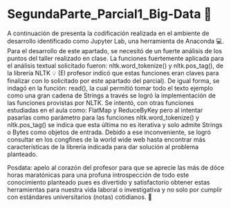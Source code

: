 # SegundaParte_Parcial1_Big-Data 🧾

A continuación de presenta la codificación  realizada  en el ambiente de desarrollo identificado como Jupyter Lab, una herramienta de Anaconda 💻. Para el desarrollo de este apartado, se necesitó de un fuerte análisis de los puntos del taller realizado en clase. La funciones fuertemente aplicada para el análisis textual solicitado fueron: nltk.word_tokenize() y nltk.pos_tag(), de la librería NLTK 💡 (El profesor indicó  que estas funciones eran claves para finalizar con lo solicitado por este apartado del parcial). De igual forma, se indagó en la función: read(), la cual permitió tomar todo el texto ejemplo como una gran cadena de Strings a través se logró la implementación de las funciones provistas por NLTK. Se intentó, con otras funciones estudiadas en el aula como: FlatMap y ReduceByKey pero al intentar pasarlas como parámetro para las funciones nltk.word_tokenize() y nltk.pos_tag() se indica que esta última no es iterativa y solo admite Strings o Bytes como objetos de entrada. Debido a ese inconveniente, se logró consultar en los congfines de la world wide web hasta encontrar más características de la librería indicada para dar solución al problema planteado.

Posdata: apelo al corazón del profesor para que se aprecie las más de dóce horas maratónicas para una profuna introspección de todo este conocimiento planteado pues es divertido y satisfactorio obtener estas herramientas para nuestra vida laboral o investigativa y no solo por cumplir con estándares universitarios (notas) cotidianos. 🧠
